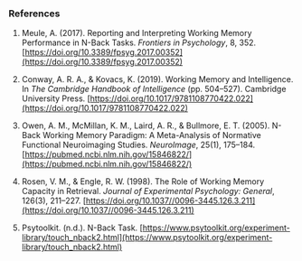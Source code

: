 ### References

1. Meule, A. (2017). Reporting and Interpreting Working Memory Performance in N-Back Tasks. *Frontiers in Psychology*, 8, 352. [https://doi.org/10.3389/fpsyg.2017.00352](https://doi.org/10.3389/fpsyg.2017.00352)

2. Conway, A. R. A., & Kovacs, K. (2019). Working Memory and Intelligence. In *The Cambridge Handbook of Intelligence* (pp. 504–527). Cambridge University Press. [https://doi.org/10.1017/9781108770422.022](https://doi.org/10.1017/9781108770422.022)

3. Owen, A. M., McMillan, K. M., Laird, A. R., & Bullmore, E. T. (2005). N-Back Working Memory Paradigm: A Meta-Analysis of Normative Functional Neuroimaging Studies. *NeuroImage*, 25(1), 175–184. [https://pubmed.ncbi.nlm.nih.gov/15846822/](https://pubmed.ncbi.nlm.nih.gov/15846822/)

4. Rosen, V. M., & Engle, R. W. (1998). The Role of Working Memory Capacity in Retrieval. *Journal of Experimental Psychology: General*, 126(3), 211–227. [https://doi.org/10.1037//0096-3445.126.3.211](https://doi.org/10.1037//0096-3445.126.3.211)

5. Psytoolkit. (n.d.). N-Back Task. [https://www.psytoolkit.org/experiment-library/touch_nback2.html](https://www.psytoolkit.org/experiment-library/touch_nback2.html)